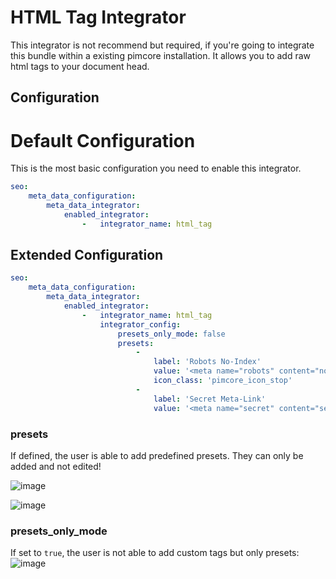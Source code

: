 # HTML Tag Integrator
This integrator is not recommend but required, if you're going to integrate this bundle within a existing pimcore installation.
It allows you to add raw html tags to your document head.

## Configuration

# Default Configuration
This is the most basic configuration you need to enable this integrator.

```yaml
seo:
    meta_data_configuration:
        meta_data_integrator:
            enabled_integrator:
                -   integrator_name: html_tag
```

## Extended Configuration

```yaml
seo:
    meta_data_configuration:
        meta_data_integrator:
            enabled_integrator:
                -   integrator_name: html_tag
                    integrator_config:
                        presets_only_mode: false
                        presets:
                            -
                                label: 'Robots No-Index'
                                value: '<meta name="robots" content="noindex, nofollow">'
                                icon_class: 'pimcore_icon_stop'
                            -   
                                label: 'Secret Meta-Link'
                                value: '<meta name="secret" content="secret-thing">'
```

### presets
If defined, the user is able to add predefined presets. They can only be added and not edited!

![image](https://user-images.githubusercontent.com/700119/202385523-b748a0d3-56c3-4403-980f-53c60c2b45e8.png)

![image](https://user-images.githubusercontent.com/700119/202278570-51d1ed18-e323-4704-b0d7-09649fca2281.png)

### presets_only_mode
If set to `true`, the user is not able to add custom tags but only presets:
![image](https://user-images.githubusercontent.com/700119/202385300-61f5d884-8d4f-4353-8c0f-5cc6c79a7b7c.png)
